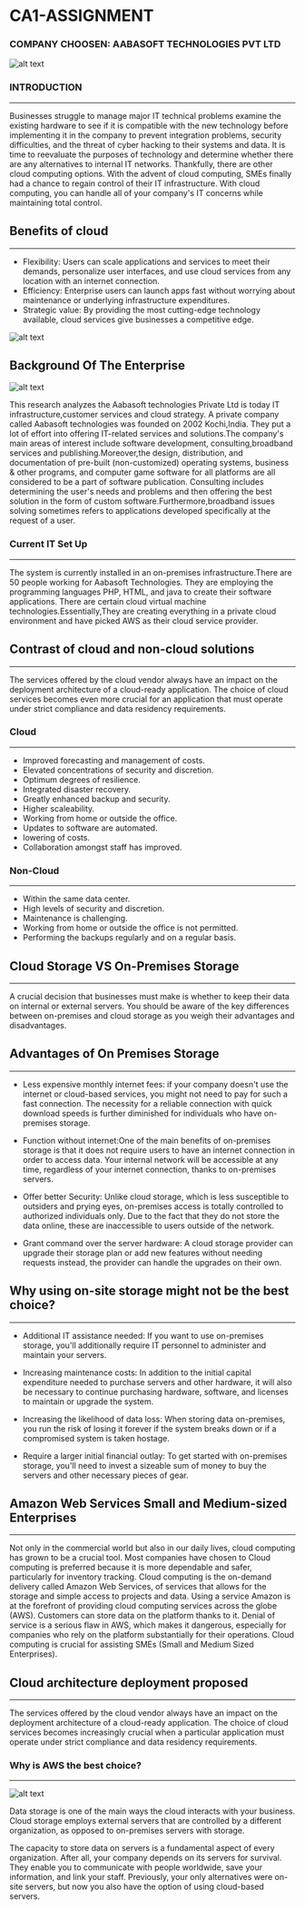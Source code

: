 # CA1-ASSIGNMENT 

### COMPANY CHOOSEN: AABASOFT TECHNOLOGIES PVT LTD 

![alt text](https://fresheropenings.com/wp-content/uploads/2021/03/Aabasoft-Recruitment.png)

### **INTRODUCTION**
________________
Businesses struggle to manage major IT technical problems examine the existing hardware to see if it is compatible with the new technology before implementing it in the company to prevent integration problems, security difficulties, and the threat of cyber hacking to their systems and data. It is time to reevaluate the purposes of technology and determine whether there are any alternatives to internal IT networks. Thankfully, there are other cloud computing options. With the advent of cloud computing, SMEs finally had a chance to regain control of their IT infrastructure. With cloud computing, you can handle all of your company's IT concerns while maintaining total control. 

## Benefits of cloud 
_____________________
- Flexibility: Users can scale applications and services to meet their demands, personalize user interfaces, and use cloud services from any location with an internet connection.
- Efficiency: Enterprise users can launch apps fast without worrying about maintenance or underlying infrastructure expenditures.
- Strategic value: By providing the most cutting-edge technology available, cloud services give businesses a competitive edge.

![alt text](https://miro.medium.com/max/1400/1*vLNbKAWbGtFLC7tUBYb50A.png)


## **Background Of The Enterprise**

![alt text](https://encrypted-tbn0.gstatic.com/images?q=tbn:ANd9GcTw46jYbWlWOJ5d0TvUNkKCVXS30jhR2K0Rjw&usqp=CAU)

This research analyzes the Aabasoft technologies Private Ltd is today IT infrastructure,customer services and cloud strategy. A private company called Aabasoft technologies was founded on 2002 Kochi,India. They put a lot of effort into offering IT-related services and solutions.The company's main areas of interest include software development, consulting,broadband services and publishing.Moreover,the design, distribution, and documentation of pre-built (non-customized) operating systems, business & other programs, and computer game software for all platforms are all considered to be a part of software publication. Consulting includes determining the user's needs and problems and then offering the best solution in the form of custom software.Furthermore,broadband issues solving sometimes refers to applications developed specifically at the request of a user.
	

### Current IT Set Up
______________________
The system is currently installed in an on-premises infrastructure.There are 50 people working for Aabasoft Technologies. They are employing the programming languages PHP, HTML, and java to create their software applications. There are certain cloud virtual machine technologies.Essentially,They are creating everything in a private cloud environment and have picked AWS as their cloud service provider.
## Contrast of cloud and non-cloud solutions 
--------------------------------------------
The services offered by the cloud vendor always have an impact on the deployment architecture of a cloud-ready application. The choice of cloud services becomes even more crucial for an application that must operate under strict compliance and data residency requirements.
### Cloud
_________
- Improved forecasting and management of costs.
- Elevated concentrations of security and discretion.
- Optimum degrees of resilience.
- Integrated disaster recovery.
- Greatly enhanced backup and security.
- Higher scaleability.
- Working from home or outside the office.
- Updates to software are automated.
- lowering of costs.
- Collaboration amongst staff has improved.

### Non-Cloud 
_____________
- Within the same data center.
- High levels of security and discretion.
- Maintenance is challenging.
- Working from home or outside the office is not permitted.
- Performing the backups regularly and on a regular basis.

## Cloud Storage VS On-Premises Storage 
__________________________________________
A crucial decision that businesses must make is whether to keep their data on internal or external servers. You should be aware of the key differences between on-premises and cloud storage as you weigh their advantages and disadvantages.

## Advantages of On Premises Storage 
-------------------------------------
- Less expensive monthly internet fees: if your company doesn't use the internet or cloud-based services, you might not need to pay for such a fast connection. The necessity for a reliable connection with quick download speeds is further diminished for individuals who have on-premises storage.

- Function without internet:One of the main benefits of on-premises storage is that it does not require users to have an internet connection in order to access data. Your internal network will be accessible at any time, regardless of your internet connection, thanks to on-premises servers.

- Offer better Security: Unlike cloud storage, which is less susceptible to outsiders and prying eyes, on-premises access is totally controlled to authorized individuals only. Due to the fact that they do not store the data online, these are inaccessible to users outside of the network.

- Grant command over the server hardware: A cloud storage provider can upgrade their storage plan or add new features without needing requests instead, the provider can handle the upgrades on their own.

## Why using on-site storage might not be the best choice?
___________________________________________________________
- Additional IT assistance needed: If you want to use on-premises storage, you'll additionally require IT personnel to administer and maintain your servers.
- Increasing maintenance costs: In addition to the initial capital expenditure needed to purchase servers and other hardware, it will also be necessary to continue purchasing hardware, software, and licenses to maintain or upgrade the system.
-  Increasing the likelihood of data loss: When storing data on-premises, you run the risk of losing it forever if the system breaks down or if a compromised system is taken hostage.

- Require a larger initial financial outlay: To get started with on-premises storage, you'll need to invest a sizeable sum of money to buy the servers and other necessary pieces of gear.
 
 ## Amazon Web Services Small and Medium-sized Enterprises
 ___________________________________________________________

Not only in the commercial world but also in our daily lives, cloud computing has grown to be a crucial tool. 
Most companies have chosen to Cloud computing is preferred because it is more dependable and safer, particularly for inventory tracking.
Cloud computing is the on-demand delivery called Amazon Web Services, of services that allows for the storage and simple access to projects and data.
Using a service Amazon is at the forefront of providing cloud computing services across the globe (AWS).
Customers can store data on the platform thanks to it.
Denial of service is a serious flaw in AWS, which makes it dangerous, especially for companies who rely on the platform substantially for their operations. 
Cloud computing is crucial for assisting SMEs (Small and Medium Sized Enterprises). 

## Cloud architecture deployment proposed
___________________________________________

The services offered by the cloud vendor always have an impact on the deployment architecture of a cloud-ready application. The choice of cloud services becomes increasingly crucial when a particular application must operate under strict compliance and data residency requirements.
### Why is AWS the best choice?
-------------------------------
![alt text](https://taffuploadsprod.s3.amazonaws.com/blog/wp-content/uploads/2021/12/28144903/AWS-Cloud-300x300.png)

Data storage is one of the main ways the cloud interacts with your business. Cloud storage employs external servers that are controlled by a different organization, as opposed to on-premises servers with storage.

The capacity to store data on servers is a fundamental aspect of every organization. After all, your company depends on its servers for survival. They enable you to communicate with people worldwide, save your information, and link your staff. Previously, your only alternatives were on-site servers, but now you also have the option of using cloud-based servers.
